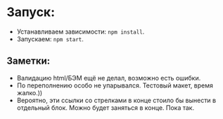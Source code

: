# Запуск: #

- Устанавливаем зависимости: `npm install`.
- Запускаем: `npm start`.

## Заметки: ##
- Валидацию html/БЭМ ещё не делал, возможно есть ошибки.
- По переполнению особо не упарывался. Тестовый макет, время жалко.))
- Вероятно, эти ссылки со стрелками в конце стоило бы вынести в отдельный блок. Можно будет заняться в конце. Пока так.